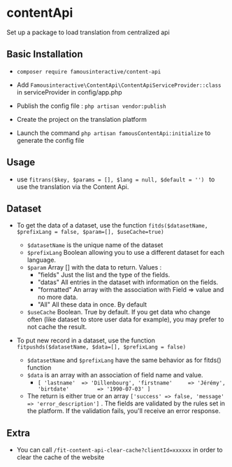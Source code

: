 # contentApi
Set up a package to load translation from centralized api

## Basic Installation

  - `composer require famousinteractive/content-api`
  
  - Add `Famousinteractive\ContentApi\ContentApiServiceProvider::class` in serviceProvider in config/app.php
    
  - Publish the config file : `php artisan vendor:publish` 
  
  - Create the project on the translation platform
  
  - Launch the command `php artisan famousContentApi:initialize` to generate the config file
  
## Usage
  
  - use `fitrans($key, $params = [], $lang = null, $default = '') ` to use the translation via the Content Api.
  
## Dataset

  - To get the data of a dataset, use the function `fitds($datasetName, $prefixLang = false, $param=[], $useCache=true)`
     * `$datasetName` is the unique name of the dataset
     * `$prefixLang`  Boolean allowing you to use a different dataset for each language.
     * `$param`   Array [] with the data to return. Values :
        * "fields" Just the list and the type of the fields. 
        * "datas" All entries in the dataset with information on the fields.
        * "formatted" An array with the association with Field => value and no more data.
        * "All" All these data in once. By default
     * `$useCache` Boolean. True by default. If you get data who change often (like dataset to store user data for example), you may prefer to not cache the result.    

  - To put new record in a dataset, use the function `fitpushds($datasetName, $data=[], $prefixLang = false)`
     * `$datasetName` and `$prefixLang` have the same behavior as for fitds() function
     * `$data` is an array with an association of field name and value. 
        * `[
                'lastname'  => 'Dillenbourg',
                'firstname'     => 'Jérémy',
                'birtdate'         => '1990-07-03'
            ]`
     * The return is either true or an array `['success' => false, 'message' => 'error_description']` . The fields are validated by the rules set in the platform. If the validation fails, you'll receive an error response.
            
## Extra
  
  - You can call `/fit-content-api-clear-cache?clientId=xxxxxx` in order to clear the cache of the website          